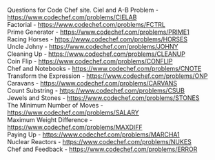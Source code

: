 Questions for Code Chef site.
Ciel and A-B Problem - https://www.codechef.com/problems/CIELAB  
Factorial - https://www.codechef.com/problems/FCTRL  
Prime Generator - https://www.codechef.com/problems/PRIME1  
Racing Horses - https://www.codechef.com/problems/HORSES  
Uncle Johny - https://www.codechef.com/problems/JOHNY  
Cleaning Up - https://www.codechef.com/problems/CLEANUP  
Coin Flip - https://www.codechef.com/problems/CONFLIP  
Chef and Notebooks - https://www.codechef.com/problems/CNOTE  
Transform the Expression - https://www.codechef.com/problems/ONP  
Caravans - https://www.codechef.com/problems/CARVANS  
Count Substring - https://www.codechef.com/problems/CSUB  
Jewels and Stones - https://www.codechef.com/problems/STONES  
The Minimum Number of Moves - https://www.codechef.com/problems/SALARY  
Maximum Weight Difference - https://www.codechef.com/problems/MAXDIFF  
Paying Up - https://www.codechef.com/problems/MARCHA1  
Nuclear Reactors - https://www.codechef.com/problems/NUKES  
Chef and Feedback - https://www.codechef.com/problems/ERROR